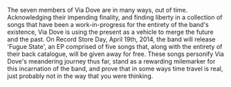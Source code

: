 The seven members of Via Dove are in many ways, out of time. Acknowledging their impending finality, and finding liberty in a collection of songs that have been a work-in-progress for the entirety of the band's existence, Via Dove is using the present as a vehicle to merge the future and the past. On Record Store Day, April 19th, 2014, the band will release 'Fugue State', an EP comprised of five songs that, along with the entirety of their back catalogue, will be given away for free. These songs personify Via Dove's meandering journey thus far, stand as a rewarding milemarker for this incarnation of the band, and prove that in some ways time travel is real, just probably not in the way that you were thinking.